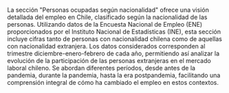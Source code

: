 La sección "Personas ocupadas según nacionalidad" ofrece una visión detallada del empleo en Chile, clasificado según la nacionalidad de las personas. Utilizando datos de la Encuesta Nacional de Empleo (ENE) proporcionados por el Instituto Nacional de Estadísticas (INE), esta sección incluye cifras tanto de personas con nacionalidad chilena como de aquellas con nacionalidad extranjera. Los datos considerados corresponden al trimestre diciembre-enero-febrero de cada año, permitiendo así analizar la evolución de la participación de las personas extranjeras en el mercado laboral chileno. Se abordan diferentes períodos, desde antes de la pandemia, durante la pandemia, hasta la era postpandemia, facilitando una comprensión integral de cómo ha cambiado el empleo en estos contextos.
